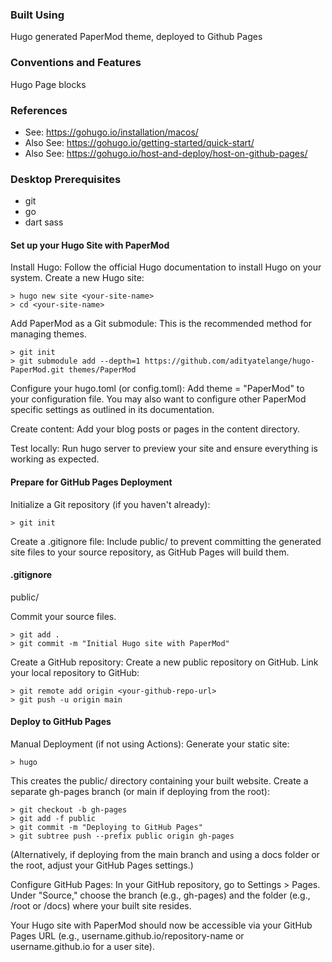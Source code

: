 ### Built Using
Hugo generated PaperMod theme, deployed to Github Pages

### Conventions and Features
Hugo Page blocks

### References
- See: https://gohugo.io/installation/macos/
- Also See: https://gohugo.io/getting-started/quick-start/
- Also See: https://gohugo.io/host-and-deploy/host-on-github-pages/


### Desktop Prerequisites
- git
- go
- dart sass


#### Set up your Hugo Site with PaperMod
Install Hugo: Follow the official Hugo documentation to install Hugo on your system.
Create a new Hugo site:

```
> hugo new site <your-site-name>
> cd <your-site-name>
```

Add PaperMod as a Git submodule: This is the recommended method for managing themes.

```
> git init
> git submodule add --depth=1 https://github.com/adityatelange/hugo-PaperMod.git themes/PaperMod
```

Configure your hugo.toml (or config.toml): Add theme = "PaperMod" to your configuration file. You may also want to configure other PaperMod specific settings as outlined in its documentation.

Create content: Add your blog posts or pages in the content directory.

Test locally: Run hugo server to preview your site and ensure everything is working as expected.

#### Prepare for GitHub Pages Deployment
Initialize a Git repository (if you haven't already):

```
> git init
```

Create a .gitignore file: Include public/ to prevent committing the generated site files to your source repository, as GitHub Pages will build them.

  #### .gitignore
  public/

Commit your source files.

```
> git add .
> git commit -m "Initial Hugo site with PaperMod"
```

Create a GitHub repository: Create a new public repository on GitHub.
Link your local repository to GitHub:

```
> git remote add origin <your-github-repo-url>
> git push -u origin main
```

#### Deploy to GitHub Pages
Manual Deployment (if not using Actions):
Generate your static site:

```
> hugo
```

This creates the public/ directory containing your built website.
Create a separate gh-pages branch (or main if deploying from the root):

```
> git checkout -b gh-pages
> git add -f public
> git commit -m "Deploying to GitHub Pages"
> git subtree push --prefix public origin gh-pages
```

(Alternatively, if deploying from the main branch and using a docs folder or the root, adjust your GitHub Pages settings.)

Configure GitHub Pages: In your GitHub repository, go to Settings > Pages. Under "Source," choose the branch (e.g., gh-pages) and the folder (e.g., /root or /docs) where your built site resides.

Your Hugo site with PaperMod should now be accessible via your GitHub Pages URL (e.g., username.github.io/repository-name or username.github.io for a user site).

